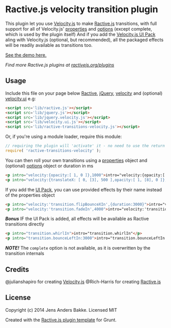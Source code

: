 # Ractive.js velocity transition plugin

This plugin let you use [Velocity.js](http://velocityjs.org") to make [Ractive.js](http://ractivejs.org) transitions, with full support for all of Velocity.js' [properties](http://julian.com/research/velocity/#properties) and [options](http://julian.com/research/velocity/#easing) (except complete, which is used by the plugin itself)
And if you add the <a href="http://julian.com/research/velocity/#uiPack">Velocity.js UI Pack</a> aling with Velocity.js (optional, but recommended), all the packaged effects will be readily available as transitions too.

[See the demo here.](http://cfenzo.github.io/ractive-transitions-velocity)

*Find more Ractive.js plugins at [ractivejs.org/plugins](http://ractivejs.org/plugins)*

## Usage

Include this file on your page below [Ractive](http://ractivejs.org), [jQuery](http://jquery.com), [velocity](http://velocityjs.org) and (optional) [velocity.ui](http://julian.com/research/velocity/#uiPack) e.g:

```html
<script src='lib/ractive.js'></script>
<script src='lib/jquery.js'></script>
<script src='lib/jquery.velocity.js'></script>
<script src='lib/velocity.ui.js'></script>
<script src='lib/ractive-transitions-velocity.js'></script>
```

Or, if you're using a module loader, require this module:

```js
// requiring the plugin will 'activate' it - no need to use the return value
require( 'ractive-transitions-velocity' );
```

You can then roll your own transitions using a [properties](http://julian.com/research/velocity/#properties) object and (optional) [options](http://julian.com/research/velocity/#easing) object or duration in ms 
```html
<p intro="velocity:{opacity:[ 1, 0 ]},1000">intro="velocity:{opacity:[ 1, 0 ]},1000"</p>
<p intro="velocity:{translateX: [ 0, [3], 500 ],opacity:[ 1, [8], 0 ]},{duration:1000}">intro="velocity:{translateX: [ 0, [3], 500 ],opacity:[ 1, [8], 0 ]},{duration:1000,loop:2}"</p>
````

If you add the [UI Pack](http://julian.com/research/velocity/#uiPack), you can use provided effects by their name instead of the properties object
```html
<p intro="velocity:'transition.flipBounceXIn',{duration:3000}">intro="velocity:'transition.flipBounceXIn',{duration:3000}"</p>
<p intro="velocity:'transition.fadeIn',4000">intro="velocity:'transition.fadeIn',4000"</p>
```

***Bonus*** IF the UI Pack is added, all effects will be available as Ractive transitions directly
```html
<p intro="transition.whirlIn">intro="transition.whirlIn"</p>
<p intro="transition.bounceLeftIn:3000">intro="transition.bounceLeftIn:3000"</p>
```

***NOTE!*** The `complete` option is not available, as it is overwritten by the transition internals

## Credits

@julianshapiro for creating [Velocity.js](http://velocityjs.org)
@Rich-Harris for creating [Ractive.js](http://ractivejs.org)


## License

Copyright (c) 2014 Jens Anders Bakke. Licensed MIT

Created with the [Ractive.js plugin template](https://github.com/ractivejs/plugin-template) for Grunt.
